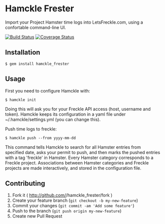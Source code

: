 # Hamckle Frester

Import your Project Hamster time logs into LetsFreckle.com, using a confortable command-line UI.

[![Build Status](https://travis-ci.org/nebirhos/hamckle_frester.png?branch=master)](https://travis-ci.org/nebirhos/hamckle_frester)
[![Coverage Status](https://coveralls.io/repos/nebirhos/hamckle_frester/badge.png)](https://coveralls.io/r/nebirhos/hamckle_frester)


## Installation

    $ gem install hamckle_frester


## Usage

First you need to configure Hamckle with:

    $ hamckle init

Doing this will ask you for your Freckle API access (host, username and token).
Hamckle keeps its configuration in a yaml file under ~/.hamckle/settings.yml (you can change this).

Push time logs to freckle:

    $ hamckle push --from yyyy-mm-dd

This command tells Hamckle to search for all Hamster entries from specified date, asks your permit to push, and then marks the pushed entries with a tag 'freckle' in Hamster.
Every Hamster category corresponds to a Freckle project. Associations between Hamster categories and Freckle projects are made interactively, and stored in the configuration file.


## Contributing

1. Fork it ( http://github.com/<my-github-username>/hamckle_frester/fork )
2. Create your feature branch (`git checkout -b my-new-feature`)
3. Commit your changes (`git commit -am 'Add some feature'`)
4. Push to the branch (`git push origin my-new-feature`)
5. Create new Pull Request
